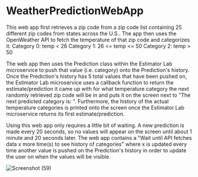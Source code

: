 # WeatherPredictionWebApp

This web app first retrieves a zip code from a zip code list containing 25 different zip codes from states across the U.S.. The app then uses the OpenWeather API to fetch the
temperature of that zip code and categorizes it:
Category 0: temp < 26
Category 1: 26 <= temp <= 50
Category 2: temp > 50

The web app then uses the Prediction class within the Estimator Lab microservice to push that value (i.e. category) onto the Prediction's history. Once the Prediction's history
has 5 total values that have been pushed on, the Estimator Lab microservice uses a callback function to return the estimate/prediction it came up with for what temperature category
the next randomly retrieved zip code will be in and puts it on the screen next to "The next predicted category is: ". Furthermore, the history of the actual temperature categories
is printed onto the screen once the Estimator Lab microservice returns its first estimate/prediction.

Using this web app only requires a little bit of waiting. A new prediction is made every 20 seconds, so no values will appear on the screen until about 1 minute and 20 seconds
later. The web app contains a "Wait until API fetches data x more time(s) to see history of categories" where x is updated every time another value is pushed on the Prediction's
history in order to update the user on when the values will be visible.

![Screenshot (59)](https://user-images.githubusercontent.com/86983871/151466269-73647399-cf58-49ba-b8c1-4b90521473bd.png)

